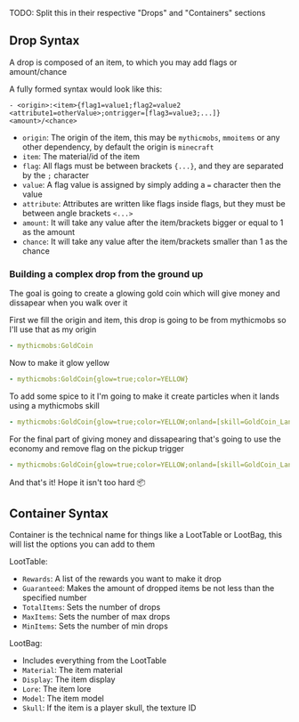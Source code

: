 TODO: Split this in their respective "Drops" and "Containers" sections
## Drop Syntax
A drop is composed of an item, to which you may add flags or amount/chance

A fully formed syntax would look like this:

``- <origin>:<item>{flag1=value1;flag2=value2 <attribute1=otherValue>;ontrigger=[flag3=value3;...]} <amount>/<chance>``

* ``origin``: The origin of the item, this may be ``mythicmobs``, ``mmoitems`` or any other dependency, by default the origin is ``minecraft``
* ``item``: The material/id of the item
* ``flag``: All flags must be between brackets ``{...}``, and they are separated by the ``;`` character
* ``value``: A flag value is assigned by simply adding a ``=`` character then the value
* ``attribute``: Attributes are written like flags inside flags, but they must be between angle brackets ``<...>``
* ``amount``: It will take any value after the item/brackets bigger or equal to 1 as the amount
* ``chance``: It will take any value after the item/brackets smaller than 1 as the chance

### Building a complex drop from the ground up
The goal is going to create a glowing gold coin which will give money and dissapear when you walk over it

First we fill the origin and item, this drop is going to be from mythicmobs so I'll use that as my origin
```yml
- mythicmobs:GoldCoin
```
Now to make it glow yellow
```yml
- mythicmobs:GoldCoin{glow=true;color=YELLOW}
```
To add some spice to it I'm going to make it create particles when it lands using a mythicmobs skill
```yml
- mythicmobs:GoldCoin{glow=true;color=YELLOW;onland=[skill=GoldCoin_Land]}
```
For the final part of giving money and dissapearing that's going to use the economy and remove flag on the pickup trigger
```yml
- mythicmobs:GoldCoin{glow=true;color=YELLOW;onland=[skill=GoldCoin_Land];onpickup=[economy=<give=5>;remove=true]}
```
And that's it! Hope it isn't too hard 📦

## Container Syntax
Container is the technical name for things like a LootTable or LootBag, this will list the options you can add to them

LootTable:
* ``Rewards``: A list of the rewards you want to make it drop
* ``Guaranteed``: Makes the amount of dropped items be not less than the specified number
* ``TotalItems``: Sets the number of drops
* ``MaxItems``: Sets the number of max drops
* ``MinItems``: Sets the number of min drops

LootBag:
* Includes everything from the LootTable
* ``Material``: The item material
* ``Display``: The item display
* ``Lore``: The item lore
* ``Model``: The item model
* ``Skull``: If the item is a player skull, the texture ID